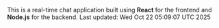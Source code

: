 This is a real-time chat application built using **React** for the frontend and **Node.js** for the backend.
Last updated: Wed Oct 22 05:09:07 UTC 2025
